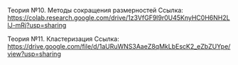 Теория №10. Методы сокращения размерностей
Ссылка: https://colab.research.google.com/drive/1z3VfGF9l9r0U45KnyHC0H6NH2LlJ-mRj?usp=sharing

Теория №11. Кластеризация
Ссылка: https://drive.google.com/file/d/1aURuWNS3AaeZ8qMkLbEscK2_eZbZUYpe/view?usp=sharing